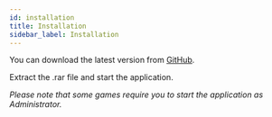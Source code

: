 ```yaml
---
id: installation
title: Installation
sidebar_label: Installation
---
```


You can download the latest version from [GitHub](https://github.com/nucleuscoop/nucleuscoop/releases).

Extract the .rar file and start the application.

*Please note that some games require you to start the application as Administrator.*
